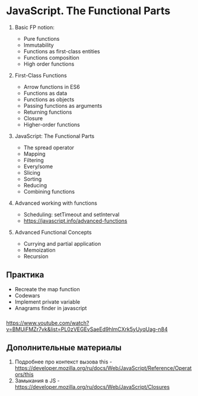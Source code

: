 # JavaScript. The Functional Parts
1. Basic FP notion:		
    - Pure functions	
	- Immutability	
	- Functions as first-class entities	
	- Functions composition	
	- High order functions	

2. First-Class Functions
    - Arrow functions in ES6
    - Functions as data
    - Functions as objects
    - Passing functions as arguments
    - Returning functions
    - Closure
    - Higher-order functions

3. JavaScript: The Functional Parts
    - The spread operator
    - Mapping
    - Filtering
    - Every/some
    - Slicing
    - Sorting
    - Reducing
    - Combining functions

4. Advanced working with functions
    - Scheduling: setTimeout and setInterval
    - https://javascript.info/advanced-functions

5. Advanced Functional Concepts
    - Currying and partial application
    - Memoization
    - Recursion

## Практика
- Recreate the map function
- Codewars
- Implement private variable
- Anagrams finder in javascript



### 
https://www.youtube.com/watch?v=BMUiFMZr7vk&list=PL0zVEGEvSaeEd9hlmCXrk5yUyqUag-n84

 ## Дополнительные материалы
1. Подробнее про контекст вызова this - https://developer.mozilla.org/ru/docs/Web/JavaScript/Reference/Operators/this
2. Замыкания в JS - https://developer.mozilla.org/ru/docs/Web/JavaScript/Closures